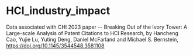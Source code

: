 # HCI_industry_impact
Data associated with CHI 2023 paper -- Breaking Out of the Ivory Tower: A Large-scale Analysis of Patent Citations to HCI Research, by Hancheng Cao, Yujie Lu, Yuting Deng, Daniel McFarland and Michael S. Bernstein, https://doi.org/10.1145/3544548.3581108
